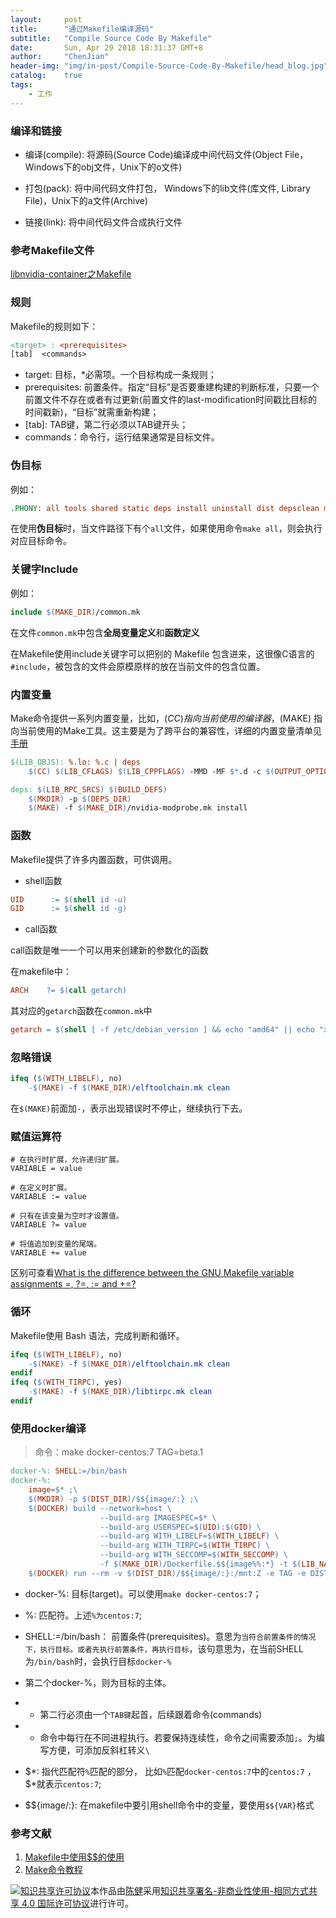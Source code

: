 ```yaml
---
layout:     post
title:      "通过Makefile编译源码"
subtitle:   "Compile Source Code By Makefile"
date:       Sun, Apr 29 2018 18:31:37 GMT+8
author:     "ChenJian"
header-img: "img/in-post/Compile-Source-Code-By-Makefile/head_blog.jpg"
catalog:    true
tags:
    - 工作
---
```


### 编译和链接

- 编译(compile): 将源码(Source Code)编译成中间代码文件(Object File，Windows下的obj文件，Unix下的o文件)

- 打包(pack): 将中间代码文件打包， Windows下的lib文件(库文件, Library File)，Unix下的a文件(Archive)

- 链接(link): 将中间代码文件合成执行文件

### 参考Makefile文件

[libnvidia-container之Makefile](https://raw.githubusercontent.com/NVIDIA/libnvidia-container/master/Makefile)

### 规则

Makefile的规则如下：

``` makefile
<target> : <prerequisites> 
[tab]  <commands>
```

- target: 目标，*必需项。一个目标构成一条规则；
- prerequisites: 前置条件。指定“目标”是否要重建构建的判断标准，只要一个前置文件不存在或者有过更新(前置文件的last-modification时间戳比目标的时间戳新)，“目标”就需重新构建；
- \[tab]: TAB键，第二行必须以TAB键开头；
- commands：命令行，运行结果通常是目标文件。

### 伪目标

例如：

``` makefile 
.PHONY: all tools shared static deps install uninstall dist depsclean mostlyclean clean distclean
```

在使用**伪目标**时，当文件路径下有个`all`文件，如果使用命令`make all`，则会执行对应目标命令。


### 关键字Include

例如：

``` makefile
include $(MAKE_DIR)/common.mk
```

在文件`common.mk`中包含**全局变量定义**和**函数定义**

在Makefile使用include关键字可以把别的 Makefile 包含进来，这很像C语言的`#include`，被包含的文件会原模原样的放在当前文件的包含位置。

### 内置变量

Make命令提供一系列内置变量，比如，$(CC) 指向当前使用的编译器，$(MAKE) 指向当前使用的Make工具。这主要是为了跨平台的兼容性，详细的内置变量清单见[手册](https://www.gnu.org/software/make/manual/html_node/Implicit-Variables.html)

``` makefile
$(LIB_OBJS): %.lo: %.c | deps
	$(CC) $(LIB_CFLAGS) $(LIB_CPPFLAGS) -MMD -MF $*.d -c $(OUTPUT_OPTION) $<

deps: $(LIB_RPC_SRCS) $(BUILD_DEFS)
	$(MKDIR) -p $(DEPS_DIR)
	$(MAKE) -f $(MAKE_DIR)/nvidia-modprobe.mk install
```

### 函数

Makefile提供了许多内置函数，可供调用。

- shell函数

``` makefile
UID      := $(shell id -u)
GID      := $(shell id -g)
```

- call函数

call函数是唯一一个可以用来创建新的参数化的函数

在makefile中：

``` makefile
ARCH    ?= $(call getarch)
```

其对应的`getarch`函数在`common.mk`中

``` makefile
getarch = $(shell [ -f /etc/debian_version ] && echo "amd64" || echo "x86_64")
```

### 忽略错误

``` makefile
ifeq ($(WITH_LIBELF), no)
	-$(MAKE) -f $(MAKE_DIR)/elftoolchain.mk clean
```

在`$(MAKE)`前面加`-`，表示出现错误时不停止，继续执行下去。

### 赋值运算符

``` shell
# 在执行时扩展，允许递归扩展。
VARIABLE = value

# 在定义时扩展。
VARIABLE := value

# 只有在该变量为空时才设置值。
VARIABLE ?= value

# 将值追加到变量的尾端。
VARIABLE += value
```

区别可查看[What is the difference between the GNU Makefile variable assignments =, ?=, := and +=?
](https://stackoverflow.com/questions/448910/what-is-the-difference-between-the-gnu-makefile-variable-assignments-a)

### 循环

Makefile使用 Bash 语法，完成判断和循环。

``` makefile
ifeq ($(WITH_LIBELF), no)
	-$(MAKE) -f $(MAKE_DIR)/elftoolchain.mk clean
endif
ifeq ($(WITH_TIRPC), yes)
	-$(MAKE) -f $(MAKE_DIR)/libtirpc.mk clean
endif
```

### 使用docker编译

> 命令：make docker-centos:7 TAG=beta.1

``` makefile
docker-%: SHELL:=/bin/bash
docker-%:
	image=$* ;\
	$(MKDIR) -p $(DIST_DIR)/$${image/:} ;\
	$(DOCKER) build --network=host \
                    --build-arg IMAGESPEC=$* \
                    --build-arg USERSPEC=$(UID):$(GID) \
                    --build-arg WITH_LIBELF=$(WITH_LIBELF) \
                    --build-arg WITH_TIRPC=$(WITH_TIRPC) \
                    --build-arg WITH_SECCOMP=$(WITH_SECCOMP) \
                    -f $(MAKE_DIR)/Dockerfile.$${image%%:*} -t $(LIB_NAME):$${image/:} . ;\
	$(DOCKER) run --rm -v $(DIST_DIR)/$${image/:}:/mnt:Z -e TAG -e DISTRIB -e SECTION $(LIB_NAME):$${image/:}
```

- docker-%: 目标(target)。可以使用`make docker-centos:7`；

- %: 匹配符。上述`%为centos:7`;

- SHELL:=/bin/bash： 前置条件(prerequisites)。意思为`当符合前置条件的情况下，执行目标。或者先执行前置条件，再执行目标`，该句意思为，在当前SHELL为`/bin/bash`时，会执行目标`docker-%`

- 第二个docker-%，则为目标的主体。
- - 第二行必须由一个`TAB键`起首，后续跟着命令(commands)
- - 命令中每行在不同进程执行。若要保持连续性，命令之间需要添加`;`。为编写方便，可添加反斜杠转义`\`

- \$\*: 指代匹配符`%`匹配的部分， 比如`%`匹配`docker-centos:7`中的`centos:7` ，$\*就表示`centos:7`;

- \$\${image/:}: 在makefile中要引用shell命令中的变量，要使用`$${VAR}`格式



### 参考文献


1. [Makefile中使用$$的使用](http://makaidong.com/LiuYanYGZ/664768_4491452.html)
2. [Make命令教程](http://www.ruanyifeng.com/blog/2015/02/make.html)


<a rel="license" href="http://creativecommons.org/licenses/by-nc-sa/4.0/"><img alt="知识共享许可协议" style="border-width:0" src="https://i.creativecommons.org/l/by-nc-sa/4.0/88x31.png" /></a>本作品由<a xmlns:cc="http://creativecommons.org/ns#" href="https://o-my-chenjian.com/2018/04/29/Compile-Source-Code-By-Makefile/" property="cc:attributionName" rel="cc:attributionURL">陈健</a>采用<a rel="license" href="http://creativecommons.org/licenses/by-nc-sa/4.0/">知识共享署名-非商业性使用-相同方式共享 4.0 国际许可协议</a>进行许可。